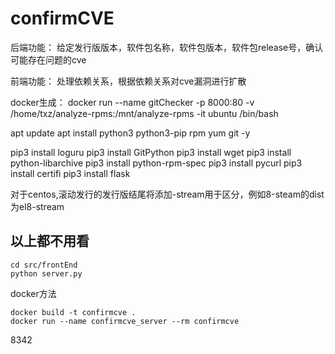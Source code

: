 # confirmCVE

后端功能：
给定发行版版本，软件包名称，软件包版本，软件包release号，确认可能存在问题的cve

前端功能：
处理依赖关系，根据依赖关系对cve漏洞进行扩散

docker生成：
docker run --name gitChecker -p 8000:80 -v /home/txz/analyze-rpms:/mnt/analyze-rpms -it ubuntu /bin/bash

apt update
apt install python3 python3-pip rpm yum git -y

pip3 install loguru
pip3 install GitPython
pip3 install wget
pip3 install python-libarchive
pip3 install python-rpm-spec
pip3 install pycurl
pip3 install certifi
pip3 install flask

对于centos,滚动发行的发行版结尾将添加-stream用于区分，例如8-steam的dist为el8-stream


## 以上都不用看
```
cd src/frontEnd
python server.py
```

docker方法
```
docker build -t confirmcve .
docker run --name confirmcve_server --rm confirmcve
```
8342